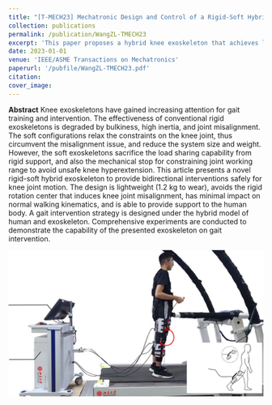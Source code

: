 ```yaml
---
title: "[T-MECH23] Mechatronic Design and Control of a Rigid-Soft Hybrid Knee Exoskeleton for Gait Intervention"
collection: publications
permalink: /publication/WangZL-TMECH23
excerpt: 'This paper proposes a hybrid knee exoskeleton that achieves lightweight and load support capability simultaneously.'
date: 2023-01-01
venue: 'IEEE/ASME Transactions on Mechatronics'
paperurl: '/pubfile/WangZL-TMECH23.pdf'
citation: 
cover_image: 
---
```



**Abstract**  Knee exoskeletons have gained increasing attention for gait training and intervention. The effectiveness of conventional rigid exoskeletons is degraded by bulkiness, high inertia, and joint misalignment. The soft configurations relax the constraints on the knee joint, thus circumvent the misalignment issue, and reduce the system size and weight. However, the soft exoskeletons sacrifice the load sharing capability from rigid support, and also the mechanical stop for constraining joint working range to avoid unsafe knee hyperextension. This article presents a novel rigid-soft hybrid exoskeleton to provide bidirectional interventions safely for knee joint motion. The design is lightweight (1.2 kg to wear), avoids the rigid rotation center that induces knee joint misalignment, has minimal impact on normal walking kinematics, and is able to provide support to the human body. A gait intervention strategy is designed under the hybrid model of human and exoskeleton. Comprehensive experiments are conducted to demonstrate the capability of the presented exoskeleton on gait intervention.


![picture](/pubfile/WangZL-TMECH23.jpg)
